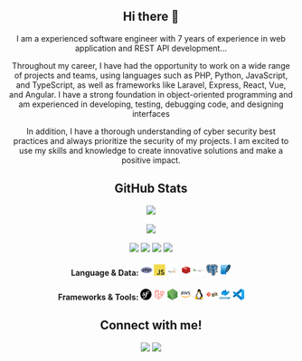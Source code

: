 <h2 align="center"> Hi there 👋<br/></h2> 
<p align="center">I am a experienced software engineer with 7 years of experience in web application and REST API development...</p>
<p align="center">Throughout my career, I have had the opportunity to work on a wide range of projects and teams, using languages such as PHP, Python, JavaScript, and TypeScript, as well as frameworks like Laravel, Express, React, Vue, and Angular. I have a strong foundation in object-oriented programming and am experienced in developing, testing, debugging code, and designing interfaces</p>
<p align="center">In addition, I have a thorough understanding of cyber security best practices and always prioritize the security of my projects. I am excited to use my skills and knowledge to create innovative solutions and make a positive impact.</p>

<h2 align="center">GitHub Stats</h2>

<div align="center">

![](https://github-profile-summary-cards.vercel.app/api/cards/profile-details?username=moh4mmad&theme=github_dark)

![](https://github-readme-stats.vercel.app/api?username=moh4mmad&show_icons=true&theme=github_dark)
	
![](https://github-profile-summary-cards.vercel.app/api/cards/repos-per-language?username=moh4mmad&theme=github_dark)
![](https://github-profile-summary-cards.vercel.app/api/cards/most-commit-language?username=moh4mmad&theme=github_dark)
![](https://github-profile-summary-cards.vercel.app/api/cards/stats?username=moh4mmad&theme=github_dark)
![](https://github-profile-summary-cards.vercel.app/api/cards/productive-time?username=moh4mmad&theme=github_dark)
 
</div>

<h4 align="center">
Language & Data:  
<code><img height="20" src="https://raw.githubusercontent.com/github/explore/80688e429a7d4ef2fca1e82350fe8e3517d3494d/topics/php/php.png"></code>
<code><img height="20" src="https://raw.githubusercontent.com/github/explore/80688e429a7d4ef2fca1e82350fe8e3517d3494d/topics/javascript/javascript.png"></code>
<code><img height="20" src="https://raw.githubusercontent.com/github/explore/80688e429a7d4ef2fca1e82350fe8e3517d3494d/topics/mysql/mysql.png"></code>
<code><img height="20" src="https://raw.githubusercontent.com/github/explore/80688e429a7d4ef2fca1e82350fe8e3517d3494d/topics/redis/redis.png"></code>
<code><img height="20" src="https://raw.githubusercontent.com/github/explore/80688e429a7d4ef2fca1e82350fe8e3517d3494d/topics/mongodb/mongodb.png"></code>
<code><img height="20" src="https://raw.githubusercontent.com/github/explore/80688e429a7d4ef2fca1e82350fe8e3517d3494d/topics/postgresql/postgresql.png"></code>
<code><img height="20" src="https://raw.githubusercontent.com/github/explore/2d218e3aa252dc90eef269b34eeec1fbd15dc07e/topics/sqlite/sqlite.png"></code>
</h3>

<h4 align="center">
Frameworks & Tools:  
<code><img height="20" src="https://raw.githubusercontent.com/github/explore/80688e429a7d4ef2fca1e82350fe8e3517d3494d/topics/symfony/symfony.png"></code>
<code><img height="20" src="https://raw.githubusercontent.com/github/explore/80688e429a7d4ef2fca1e82350fe8e3517d3494d/topics/laravel/laravel.png"></code>
<code><img height="20" src="https://raw.githubusercontent.com/github/explore/80688e429a7d4ef2fca1e82350fe8e3517d3494d/topics/nodejs/nodejs.png"></code>
<code><img height="20" src="https://raw.githubusercontent.com/github/explore/fbceb94436312b6dacde68d122a5b9c7d11f9524/topics/aws/aws.png"></code>
<code><img height="20" src="https://raw.githubusercontent.com/github/explore/80688e429a7d4ef2fca1e82350fe8e3517d3494d/topics/linux/linux.png"></code>
<code><img height="20" src="https://raw.githubusercontent.com/github/explore/80688e429a7d4ef2fca1e82350fe8e3517d3494d/topics/git/git.png"></code>
<code><img height="20" src="https://raw.githubusercontent.com/github/explore/80688e429a7d4ef2fca1e82350fe8e3517d3494d/topics/docker/docker.png"></code>
<code><img height="20" src="https://raw.githubusercontent.com/github/explore/80688e429a7d4ef2fca1e82350fe8e3517d3494d/topics/visual-studio-code/visual-studio-code.png"></code>
</h4>

<h2 align="center">Connect with me!</h2>

<div align="center">
	
[<img src="https://img.shields.io/badge/linkedin-%230077B5.svg?&style=for-the-badge&logo=linkedin&logoColor=white"/>](https://www.linkedin.com/in/mohammad-sakib-955698142/)
[<img src = "https://img.shields.io/badge/facebook-%2320A1F1.svg?&style=for-the-badge&logo=facebook&logoColor=white"/>](https://www.facebook.com/salah.sak1b)
	
</div>
